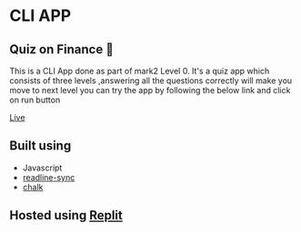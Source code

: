 # CLI APP
## Quiz on Finance 🤑

This is a CLI App done as part of mark2 Level 0. 
It's a quiz app which consists of three levels ,answering all the questions correctly will make you move to next level
you can try the app by following the below link and click on run button

[Live](https://replit.com/@Muralidhar22/Finance-Quiz?embed=1&output=1)

## Built using
- Javascript
- [readline-sync](https://www.npmjs.com/package/readline-sync)
- [chalk](https://www.npmjs.com/package/chalk)

## Hosted using [Replit](https://replit.com/~)